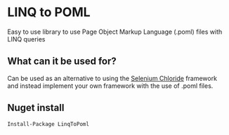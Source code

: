 ﻿# LINQ to POML
Easy to use library to use Page Object Markup Language (.poml) files with LINQ queries

## What can it be used for?
Can be used as an alternative to using the [Selenium Chloride](https://github.com/reiversolutions/Selenium-Chloride)
framework and instead implement your own framework with the use of .poml files.

## Nuget install

    Install-Package LinqToPoml